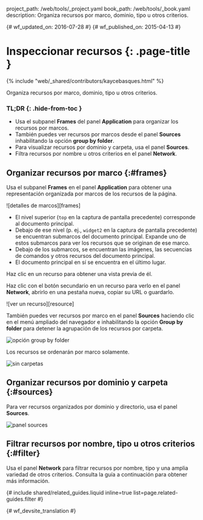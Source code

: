 project_path: /web/tools/_project.yaml
book_path: /web/tools/_book.yaml
description: Organiza recursos por marco, dominio, tipo u otros criterios.

{# wf_updated_on: 2016-07-28 #}
{# wf_published_on: 2015-04-13 #}

# Inspeccionar recursos {: .page-title }

{% include "web/_shared/contributors/kaycebasques.html" %}

Organiza recursos por marco, dominio, tipo u otros
criterios.


### TL;DR {: .hide-from-toc }
- Usa el subpanel <strong>Frames</strong> del panel <strong>Application</strong> para organizar los recursos por marcos.
- También puedes ver recursos por marcos desde el panel <strong>Sources</strong> inhabilitando la opción <strong>group by folder</strong>.
- Para visualizar recursos por dominio y carpeta, usa el panel <strong>Sources</strong>.
- Filtra recursos por nombre u otros criterios en el panel <strong>Network</strong>.


## Organizar recursos por marco {:#frames}

Usa el subpanel **Frames** en el panel **Application** para obtener una representación organizada
por marcos de los recursos de la página.

![detalles de marcos][frames]

* El nivel superior (`top` en la captura de pantalla precedente) corresponde al documento principal.
* Debajo de ese nivel (p. ej., `widget2` en la captura de pantalla precedente) se encuentran submarcos del
  documento principal. Expande uno de estos submarcos para ver los recursos
  que se originan de ese marco.
* Debajo de los submarcos, se encuentran las imágenes, las secuencias de comandos y otros recursos del
  documento principal.
* El documento principal en sí se encuentra en el último lugar.

Haz clic en un recurso para obtener una vista previa de él.

Haz clic con el botón secundario en un recurso para verlo en el panel **Network**, abrirlo en una
pestaña nueva, copiar su URL o guardarlo.

![ver un recurso][resource]

También puedes ver recursos por marco en el panel **Sources** haciendo clic en el
menú ampliado del navegador e inhabilitando la opción **Group by folder**
para detener la agrupación de los recursos por carpeta.

![opción group by folder](imgs/group-by-folder.png)

Los recursos se ordenarán por marco solamente.

![sin carpetas](imgs/no-folders.png)

[frames-pane]: /web/tools/chrome-devtools/manage-data/imgs/frames-pane.png
[marcos]: /web/tools/chrome-devtools/manage-data/imgs/frames.png
[recurso]: /web/tools/chrome-devtools/manage-data/imgs/resource.png

## Organizar recursos por dominio y carpeta {:#sources}

Para ver recursos organizados por dominio y directorio, usa el panel **Sources**.


![panel sources](imgs/sources.png)

## Filtrar recursos por nombre, tipo u otros criterios {:#filter}

Usa el panel **Network** para filtrar recursos por nombre, tipo y una amplia variedad de
otros criterios. Consulta la guía a continuación para obtener más información.

{# include shared/related_guides.liquid inline=true list=page.related-guides.filter #}


{# wf_devsite_translation #}

